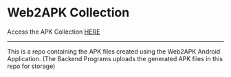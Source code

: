 # Web2APK Collection
Access the APK Collection [HERE](https://pradeepkarthik77.github.io/Web2APK_collection/)
<hr/>
This is a repo containing the APK files created using the Web2APK Android Application. (The Backend Programs uploads the generated APK files in this repo for storage)
